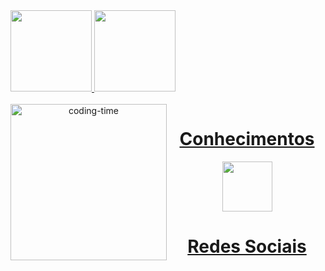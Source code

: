 <a href="https://github.com/jao-codes">
  <img height="130em" src="https://github-readme-stats.vercel.app/api?username=jaocodes&show_icons=true&theme=dark&"/>

  <img height="130em" src="https://github-readme-stats.vercel.app/api/top-langs/?username=jaocodes&layout=compact&langs_count=11&theme=dark"/>

<div  align="center"> 
  <div style="display: inline_block"><br>
    <img align="left" height="250" alt="coding-time" src="code.gif">
    <h1 align="center">Conhecimentos</h1>
    <img src="https://github.com/user-attachments/assets/79395ced-1441-4aac-9ec7-fd84701c5962" height="80rem">
   </div>


  <h1 align="center">Redes Sociais</h1>
   
</div>
